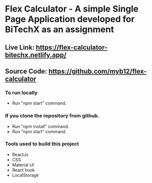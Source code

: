 # Flex Calculator - A simple Single Page Application developed for BiTechX as an assignment

## Live Link: https://flex-calculator-bitechx.netlify.app/
## Source Code: https://github.com/myb12/flex-calculator

### To run locally
* Run "npm start" command.

### If you clone the repository from github. 
* Run "npm install" command.
* Run "npm start" command.

### Tools used to build this project
* ReactJs
* CSS 
* Material UI
* React hook
* LocalStorage